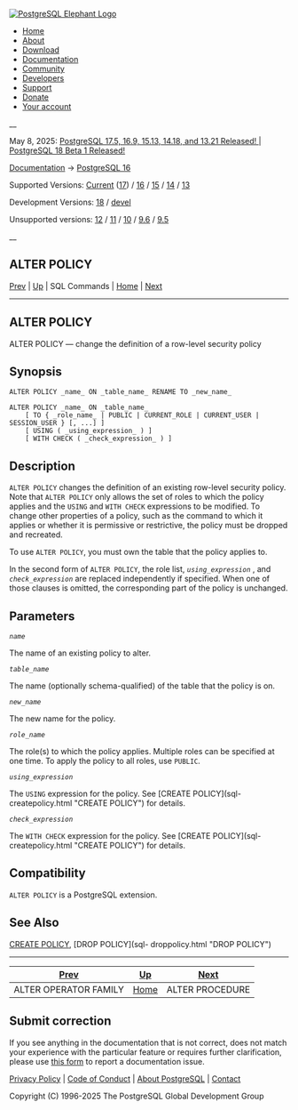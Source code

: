 [ ![PostgreSQL Elephant Logo](/media/img/about/press/elephant.png) ](/)

  * [Home](/ "Home")
  * [About](/about/ "About")
  * [Download](/download/ "Download")
  * [Documentation](/docs/ "Documentation")
  * [Community](/community/ "Community")
  * [Developers](/developer/ "Developers")
  * [Support](/support/ "Support")
  * [Donate](/about/donate/ "Donate")
  * [Your account](/account/ "Your account")

__

May 8, 2025: [ PostgreSQL 17.5, 16.9, 15.13, 14.18, and 13.21 Released! ](/about/news/postgresql-175-169-1513-1418-and-1321-released-3072/) | [ PostgreSQL 18 Beta 1 Released! ](/about/news/postgresql-18-beta-1-released-3070/)

[Documentation](/docs/ "Documentation") -> [PostgreSQL
16](/docs/16/index.html)

Supported Versions: [Current](/docs/current/sql-alterpolicy.html "PostgreSQL
17 - ALTER POLICY") ([17](/docs/17/sql-alterpolicy.html "PostgreSQL 17 - ALTER
POLICY")) / [16](/docs/16/sql-alterpolicy.html "PostgreSQL 16 - ALTER POLICY")
/ [15](/docs/15/sql-alterpolicy.html "PostgreSQL 15 - ALTER POLICY") /
[14](/docs/14/sql-alterpolicy.html "PostgreSQL 14 - ALTER POLICY") /
[13](/docs/13/sql-alterpolicy.html "PostgreSQL 13 - ALTER POLICY")

Development Versions: [18](/docs/18/sql-alterpolicy.html "PostgreSQL 18 -
ALTER POLICY") / [devel](/docs/devel/sql-alterpolicy.html "PostgreSQL devel -
ALTER POLICY")

Unsupported versions: [12](/docs/12/sql-alterpolicy.html "PostgreSQL 12 -
ALTER POLICY") / [11](/docs/11/sql-alterpolicy.html "PostgreSQL 11 - ALTER
POLICY") / [10](/docs/10/sql-alterpolicy.html "PostgreSQL 10 - ALTER POLICY")
/ [9.6](/docs/9.6/sql-alterpolicy.html "PostgreSQL 9.6 - ALTER POLICY") /
[9.5](/docs/9.5/sql-alterpolicy.html "PostgreSQL 9.5 - ALTER POLICY")

__

ALTER POLICY  
---  
[Prev](sql-alteropfamily.html "ALTER OPERATOR FAMILY")  | [Up](sql-commands.html "SQL Commands") | SQL Commands | [Home](index.html "PostgreSQL 16.9 Documentation") |  [Next](sql-alterprocedure.html "ALTER PROCEDURE")  
  
* * *

## ALTER POLICY

ALTER POLICY — change the definition of a row-level security policy

## Synopsis

    
    
    ALTER POLICY _name_ ON _table_name_ RENAME TO _new_name_
    
    ALTER POLICY _name_ ON _table_name_
        [ TO { _role_name_ | PUBLIC | CURRENT_ROLE | CURRENT_USER | SESSION_USER } [, ...] ]
        [ USING ( _using_expression_ ) ]
        [ WITH CHECK ( _check_expression_ ) ]
    

## Description

`ALTER POLICY` changes the definition of an existing row-level security
policy. Note that `ALTER POLICY` only allows the set of roles to which the
policy applies and the `USING` and `WITH CHECK` expressions to be modified. To
change other properties of a policy, such as the command to which it applies
or whether it is permissive or restrictive, the policy must be dropped and
recreated.

To use `ALTER POLICY`, you must own the table that the policy applies to.

In the second form of `ALTER POLICY`, the role list, _`using_expression`_ ,
and _`check_expression`_ are replaced independently if specified. When one of
those clauses is omitted, the corresponding part of the policy is unchanged.

## Parameters

_`name`_

    

The name of an existing policy to alter.

_`table_name`_

    

The name (optionally schema-qualified) of the table that the policy is on.

_`new_name`_

    

The new name for the policy.

_`role_name`_

    

The role(s) to which the policy applies. Multiple roles can be specified at
one time. To apply the policy to all roles, use `PUBLIC`.

_`using_expression`_

    

The `USING` expression for the policy. See [CREATE POLICY](sql-
createpolicy.html "CREATE POLICY") for details.

_`check_expression`_

    

The `WITH CHECK` expression for the policy. See [CREATE POLICY](sql-
createpolicy.html "CREATE POLICY") for details.

## Compatibility

`ALTER POLICY` is a PostgreSQL extension.

## See Also

[CREATE POLICY](sql-createpolicy.html "CREATE POLICY"), [DROP POLICY](sql-
droppolicy.html "DROP POLICY")

* * *

[Prev](sql-alteropfamily.html "ALTER OPERATOR FAMILY")  | [Up](sql-commands.html "SQL Commands") |  [Next](sql-alterprocedure.html "ALTER PROCEDURE")  
---|---|---  
ALTER OPERATOR FAMILY  | [Home](index.html "PostgreSQL 16.9 Documentation") |  ALTER PROCEDURE  
  
## Submit correction

If you see anything in the documentation that is not correct, does not match
your experience with the particular feature or requires further clarification,
please use [this form](/account/comments/new/16/sql-alterpolicy.html/) to
report a documentation issue.

[Privacy Policy](/about/privacypolicy) | [Code of Conduct](/about/policies/coc/) | [About PostgreSQL](/about/) | [Contact](/about/contact/)  

Copyright (C) 1996-2025 The PostgreSQL Global Development Group

